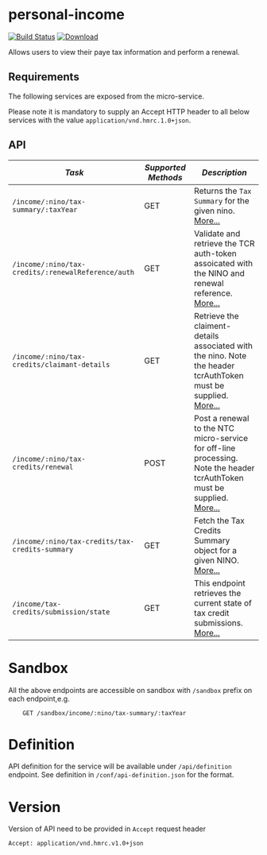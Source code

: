 personal-income
=============================================

[![Build Status](https://travis-ci.org/hmrc/personal-income.svg?branch=master)](https://travis-ci.org/hmrc/personal-income) [ ![Download](https://api.bintray.com/packages/hmrc/releases/personal-income/images/download.svg) ](https://bintray.com/hmrc/releases/personal-income/_latestVersion)

Allows users to view their paye tax information and perform a renewal.

Requirements
------------

The following services are exposed from the micro-service.

Please note it is mandatory to supply an Accept HTTP header to all below services with the value ```application/vnd.hmrc.1.0+json```. 

API
---

| *Task* | *Supported Methods* | *Description* |
|--------|----|----|
| ```/income/:nino/tax-summary/:taxYear``` | GET | Returns the ```Tax Summary``` for the given nino. [More...](docs/tax-summary.md)  |
| ```/income/:nino/tax-credits/:renewalReference/auth``` | GET | Validate and retrieve the TCR auth-token assoicated with the NINO and renewal reference. [More...](docs/authenticate.md)|
| ```/income/:nino/tax-credits/claimant-details``` | GET | Retrieve the claiment-details associated with the nino. Note the header tcrAuthToken must be supplied. [More...](docs/claimentDetails.md) |
| ```/income/:nino/tax-credits/renewal``` | POST | Post a renewal to the NTC micro-service for off-line processing. Note the header tcrAuthToken must be supplied. [More...](docs/renewal.md)|
| ```/income/:nino/tax-credits/tax-credits-summary``` | GET | Fetch the Tax Credits Summary object for a given NINO. [More...](docs/tax-credits-summary.md)|
| ```/income/tax-credits/submission/state``` | GET | This endpoint retrieves the current state of tax credit submissions. [More...](docs/tax-credits-renewal-state.md)|

# Sandbox
All the above endpoints are accessible on sandbox with `/sandbox` prefix on each endpoint,e.g.
```
    GET /sandbox/income/:nino/tax-summary/:taxYear
```

# Definition
API definition for the service will be available under `/api/definition` endpoint.
See definition in `/conf/api-definition.json` for the format.

# Version
Version of API need to be provided in `Accept` request header
```
Accept: application/vnd.hmrc.v1.0+json
```
